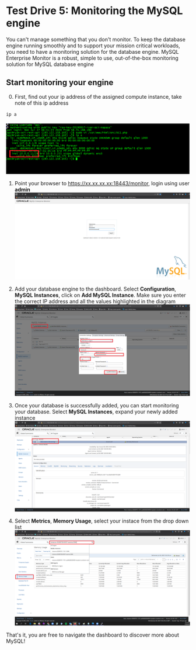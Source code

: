 # Test Drive 5: Monitoring the MySQL engine

You can't manage something that you don't monitor. To keep the database engine running smoothly and to support your mission critical workloads, you need to have a monitoring solution for the database engine.
MySQL Enterprise Monitor is a robust, simple to use, out-of-the-box monitoring solution for MySQL database engine

## Start monitoring your engine
0. First, find out your ip address of the assigned compute instance, take note of this ip address
```
ip a
```
![mem3](img/mem-3.png)

1. Point your browser to https://xx.xx.xx.xx:18443/monitor, login using user **admin**
![mem1](img/mem-1.png)

2. Add your database engine to the dashboard. Select **Configuration**, **MySQL Instances**, click on **Add MySQL Instance**. Make sure you enter the correct IP address and all the values highlighted in the diagram
![mem2](img/mem-2.png)

3. Once your database is successfully added, you can start monitoring your database. Select **MySQL Instances**, expand your newly added instance
![mem4](img/mem-4.png)

4. Select **Metrics**, **Memory Usage**, select your instace from the drop down list
![mem5](img/mem-5.png)

That's it, you are free to navigate the dashboard to discover more about MySQL!
